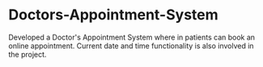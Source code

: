 # Doctors-Appointment-System
Developed a Doctor's Appointment System where in patients can book an online appointment.
Current date and time functionality is also involved in the project.
